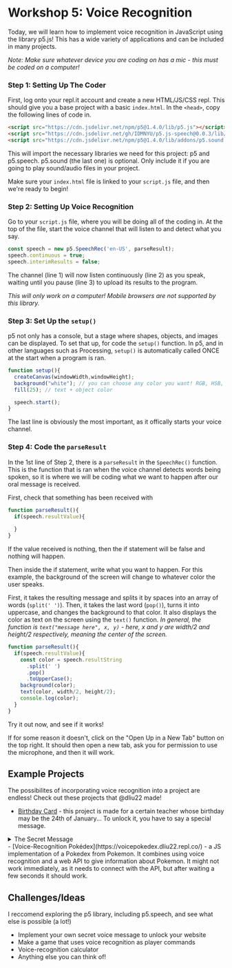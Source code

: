 
# Workshop 5: Voice Recognition

Today, we will learn how to implement voice recognition in JavaScript using the library p5.js! This has a wide variety of applications and can be included in many projects. 

*Note: Make sure whatever device you are coding on has a mic - this must be coded on a computer!*

### Step 1: Setting Up The Coder

First, log onto your repl.it account and create a new HTML/JS/CSS repl. This should give you a base project with a basic `index.html`. 
In the `<head>`, copy the following lines of code in.
```html
<script src="https://cdn.jsdelivr.net/npm/p5@1.4.0/lib/p5.js"></script>
<script src="https://cdn.jsdelivr.net/gh/IDMNYU/p5.js-speech@0.0.3/lib/p5.speech.js"></script>
<script src="https://cdn.jsdelivr.net/npm/p5@1.4.0/lib/addons/p5.sound.js"></script>
```
This will import the necessary libraries we need for this project: p5 and p5.speech. 
p5.sound (the last one) is optional. Only include it if you are going to play sound/audio files in your project. 

Make sure your `index.html` file is linked to your `script.js` file, and then we're ready to begin!

### Step 2: Setting Up Voice Recognition

Go to your `script.js` file, where you will be doing all of the coding in.
At the top of the file, start the voice channel that will listen to and detect what you say.
```javascript
const speech = new p5.SpeechRec('en-US', parseResult);
speech.continuous = true;
speech.interimResults = false;
```
The channel (line 1) will now listen continuously (line 2) as you speak, waiting until you pause (line 3) to upload its results to the program.

*This will only work on a computer! Mobile browsers are not supported by this library.*

### Step 3: Set Up the `setup()`

p5 not only has a console, but a stage where shapes, objects, and images can be displayed.
To set that up, for code the `setup()` function. In p5, and in other languages such as Processing, `setup()` is automatically called ONCE at the start when a program is ran.
```javascript
function setup(){
  createCanvas(windowWidth,windowHeight);
  background("white"); // you can choose any color you want! RGB, HSB, hexcode, and color name all work
  fill(25); // text + object color

  speech.start();
}
```
The last line is obviously the most important, as it offically starts your voice channel.

### Step 4: Code the `parseResult`
In the 1st line of Step 2, there is a `parseResult` in the `SpeechRec()` function.
This is the function that is ran when the voice channel detects words being spoken, so it is where we will be coding what we want to happen after our oral message is received.

First, check that something has been received with 
```javascript
function parseResult(){
  if(speech.resultValue){
  
  }
}
```
If the value received is nothing, then the if statement will be false and nothing will happen.

Then inside the if statement, write what you want to happen. For this example, the background of the screen will change to whatever color the user speaks.

First, it takes the resulting message and splits it by spaces into an array of words (`split(' ')`).
Then, it takes the last word (`pop()`), turns it into uppercase, and changes the background to that color.
It also displays the color as text on the screen using the `text()` function.
*In general, the function is `text("message here", x, y)` - here, x and y are width/2 and height/2 respectively, meaning the center of the screen.*

```javascript
function parseResult(){
  if(speech.resultValue){
    const color = speech.resultString
      .split(' ')
      .pop()
      .toUpperCase();
    background(color);
    text(color, width/2, height/2);
    console.log(color);
  }
}
```
Try it out now, and see if it works!

If for some reason it doesn't, click on the "Open Up in a New Tab" button on the top right. It should then open a new tab, ask you for permission to use the microphone, and then it will work. 

## Example Projects
The possibilites of incorporating voice recognition into a project are endless! Check out these projects that @dliu22 made!
- [Birthday Card](https://birthdaycard.dliu22.repl.co/) - this project is made for a certain teacher whose birthday may be the 24th of January... To unlock it, you have to say a special message. 
<details>
    <summary>The Secret Message</summary>
    Happy Birthday Mr. C!
</details>
- [Voice-Recognition Pokédex](https://voicepokedex.dliu22.repl.co/) - a JS implementation of a Pokedex from Pokemon. It combines using voice recognition and a web API to give information about Pokemon. It might not work immediately, as it needs to connect with the API, but after waiting a few seconds it should work.

## Challenges/Ideas
I reccomend exploring the p5 library, including p5.speech, and see what else is possible (a lot!)
- Implement your own secret voice message to unlock your website
- Make a game that uses voice recognition as player commands
- Voice-recognition calculator
- Anything else you can think of!
